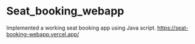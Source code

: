 # Seat_booking_webapp
Implemented a working seat booking app using Java script.
https://seat-booking-webapp.vercel.app/
